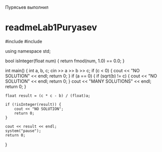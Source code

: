 Пурясьев выполнил
# readmeLab1Puryasev
#include <iostream>
#include <cmath>


using namespace std;

bool isInteger(float num) {
    return fmod(num, 1.0) == 0.0;
}

int main() {
    int a, b, c;
    cin >> a >> b >> c;
    if (c < 0) {
        cout << "NO SOLUTION" << endl;
        return 0;
    }
    if (a == 0) {
        if (sqrt(b) != c) {
            cout << "NO SOLUTION" << endl;
            return 0;
        }
        cout << "MANY SOLUTIONS" << endl;
        return 0;
    }

    float result = (c * c - b) / (float)a;

    if (!isInteger(result)) {
        cout << "NO SOLUTION";
        return 0;
    }

    cout << result << endl;
    system("pause");
    return 0;
}
